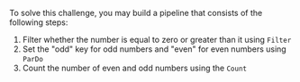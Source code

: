 <!--
Licensed under the Apache License, Version 2.0 (the "License");
you may not use this file except in compliance with the License.
You may obtain a copy of the License at
http://www.apache.org/licenses/LICENSE-2.0
Unless required by applicable law or agreed to in writing, software
distributed under the License is distributed on an "AS IS" BASIS,
WITHOUT WARRANTIES OR CONDITIONS OF ANY KIND, either express or implied.
See the License for the specific language governing permissions and
limitations under the License.
-->

To solve this challenge, you may build a pipeline that consists of the following steps:
1. Filter whether the number is equal to zero or greater than it using `Filter`
2. Set the "odd" key for odd numbers and "even" for even numbers using `ParDo`
3. Count the number of even and odd numbers using the `Count`